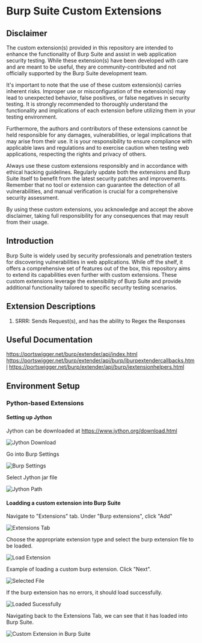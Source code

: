 # Burp Suite Custom Extensions

## Disclaimer

The custom extension(s) provided in this repository are intended to enhance the functionality of Burp Suite and assist in web application security testing. 
While these extension(s) have been developed with care and are meant to be useful, they are community-contributed and not officially supported by the Burp Suite development team.

It's important to note that the use of these custom extension(s) carries inherent risks. 
Improper use or misconfiguration of the extension(s) may lead to unexpected behavior, false positives, or false negatives in security testing. 
It is strongly recommended to thoroughly understand the functionality and implications of each extension before utilizing them in your testing environment.

Furthermore, the authors and contributors of these extensions cannot be held responsible for any damages, vulnerabilities, or legal implications that may arise from their use. 
It is your responsibility to ensure compliance with applicable laws and regulations and to exercise caution when testing web applications, respecting the rights and privacy of others.

Always use these custom extensions responsibly and in accordance with ethical hacking guidelines. 
Regularly update both the extensions and Burp Suite itself to benefit from the latest security patches and improvements. 
Remember that no tool or extension can guarantee the detection of all vulnerabilities, and manual verification is crucial for a comprehensive security assessment.

By using these custom extensions, you acknowledge and accept the above disclaimer, taking full responsibility for any consequences that may result from their usage.

## Introduction

Burp Suite is widely used by security professionals and penetration testers for discovering vulnerabilities in web applications. 
While off the shelf, it offers a comprehensive set of features out of the box, this repository aims to extend its capabilities even further with custom extensions. 
These custom extensions leverage the extensibility of Burp Suite and provide additional functionality tailored to specific security testing scenarios. 

## Extension Descriptions

1. SRRR: Sends Request(s), and has the ability to Regex the Responses

## Useful Documentation
https://portswigger.net/burp/extender/api/index.html
https://portswigger.net/burp/extender/api/burp/iburpextendercallbacks.html
https://portswigger.net/burp/extender/api/burp/iextensionhelpers.html

## Environment Setup

### Python-based Extensions

#### Setting up Jython
Jython can be downloaded at https://www.jython.org/download.html

![Jython Download](https://github.com/TheSwagLord69/Burp-Suite-Custom-Extension/blob/d0fe7db835b615ad160c3888a975269afbab4e8a/Images/Jython%20Download.png)

Go into Burp Settings

![Burp Settings](https://github.com/TheSwagLord69/Burp-Suite-Custom-Extension/blob/eb03856e22afa3bc86035bb8d7d0af37bca449c9/Images/Burp%20Settings.png)

Select Jython jar file

![Jython Path](https://github.com/TheSwagLord69/Burp-Suite-Custom-Extension/blob/69b00b9a06e57a0b34281a1069e886cabd3266c4/Images/Jython%20Path.png)

#### Loadding a custom extension into Burp Suite

Navigate to "Extensions" tab. Under "Burp extensions", click "Add"

![Extensions Tab](https://github.com/TheSwagLord69/Burp-Suite-Custom-Extension/blob/70528818b614c2d01e09dffe015927825b53f4ec/Images/Burp%20Add%20Extension.png)

Choose the appropriate extension type and select the burp extension file to be loaded. 

![Load Extension](https://github.com/TheSwagLord69/Burp-Suite-Custom-Extension/blob/70528818b614c2d01e09dffe015927825b53f4ec/Images/Burp%20Load%20Extension.png)

Example of loading a custom burp extension. Click "Next".

![Selected File](https://github.com/TheSwagLord69/Burp-Suite-Custom-Extension/blob/70528818b614c2d01e09dffe015927825b53f4ec/Images/Burp%20Load%20Extension%20Selected%20File.png)

If the burp extension has no errors, it should load successfully.

![Loaded Sucessfully](https://github.com/TheSwagLord69/Burp-Suite-Custom-Extension/blob/70528818b614c2d01e09dffe015927825b53f4ec/Images/Burp%20Load%20Extension%20Success.png)

Navigating back to the Extensions Tab, we can see that it has loaded into Burp Suite.

![Custom Extension in Burp Suite](https://github.com/TheSwagLord69/Burp-Suite-Custom-Extension/blob/70528818b614c2d01e09dffe015927825b53f4ec/Images/Burp%20Extension%20is%20loaded.png)
